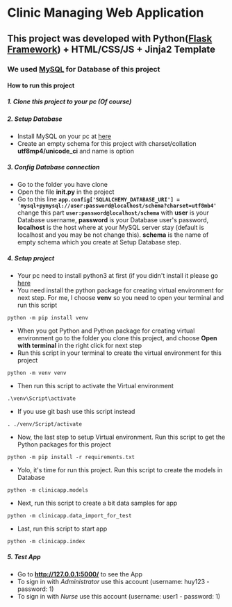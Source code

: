 # Clinic Managing Web Application
## This project was developed with Python([Flask Framework](https://flask.palletsprojects.com/en/2.1.x/)) + HTML/CSS/JS + Jinja2 Template 
### We used [MySQL](https://www.mysql.com/downloads/) for Database of this project

#### How to run this project
##### 1. Clone this project to your pc (Of course)
##### 2. Setup Database
- Install MySQL on your pc at [here](https://www.mysql.com/downloads/)
- Create an empty schema for this project with charset/collation **utf8mp4/unicode_ci** and name is option
##### 3. Config Database connection
- Go to the folder you have clone
- Open the file **__init__.py** in the project
- Go to this line **```app.config['SQLALCHEMY_DATABASE_URI'] = 'mysql+pymysql://user:password@localhost/schema?charset=utf8mb4'```** change this part **```user:password@localhost/schema```** with **user** is your Database username, **password** is your Database user's password, **localhost** is the host where at your MySQL server stay (default is localhost and you may be not change this). **schema** is the name of empty schema which you create at Setup Database step.
##### 4. Setup project
- Your pc need to install python3 at first (if you didn't install it please go [here](https://www.python.org/downloads/)
- You need install the python package for creating virtual environment for next step. For me, I choose **venv** so you need to open your terminal and run this script
```
python -m pip install venv
```
- When you got Python and Python package for creating virtual environment go to the folder you clone this project, and choose **Open with terminal** in the right click for next step
- Run this script in your terminal to create the virtual environment for this project 
```
python -m venv venv
``` 
- Then run this script to activate the Virtual environment 
```
.\venv\Script\activate
``` 
- If you use git bash use this script instead 
```
. ./venv/Script/activate
```
- Now, the last step to setup Virtual environment. Run this script to get the Python packages for this project 
```
python -m pip install -r requirements.txt
```
- Yolo, it's time for run this project. Run this script to create the models in Database 
```
python -m clinicapp.models
```
- Next, run this script to create a bit data samples for app 
```
python -m clinicapp.data_import_for_test
```
- Last, run this script to start app 
```
python -m clinicapp.index
```

##### 5. Test App
- Go to **http://127.0.0.1:5000/** to see the App
- To sign in with *Administrator* use this account (username: huy123 - password: 1)
- To sign in with *Nurse* use this account (username: user1 - password: 1)
